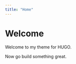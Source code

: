 ```yaml
---
title: "Home"
---
```


# Welcome 

Welcome to my theme for HUGO.

Now go build something great.




<script src= "js/animate.js"></script>